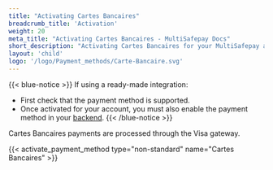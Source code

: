 ```yaml
---
title: "Activating Cartes Bancaires"
breadcrumb_title: 'Activation'
weight: 20
meta_title: "Activating Cartes Bancaires - MultiSafepay Docs"
short_description: "Activating Cartes Bancaires for your MultiSafepay account"
layout: 'child'
logo: '/logo/Payment_methods/Carte-Bancaire.svg'
---
```


{{< blue-notice >}} If using a ready-made integration: 

- First check that the payment method is supported. 
- Once activated for your account, you must also enable the payment method in your [backend](/glossaries/multisafepay-glossary/#backend).  {{< /blue-notice >}}

Cartes Bancaires payments are processed through the Visa gateway.

{{< activate_payment_method type="non-standard" name="Cartes Bancaires" >}}